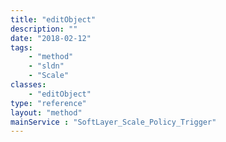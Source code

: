 ```yaml
---
title: "editObject"
description: ""
date: "2018-02-12"
tags:
    - "method"
    - "sldn"
    - "Scale"
classes:
    - "editObject"
type: "reference"
layout: "method"
mainService : "SoftLayer_Scale_Policy_Trigger"
---
```


